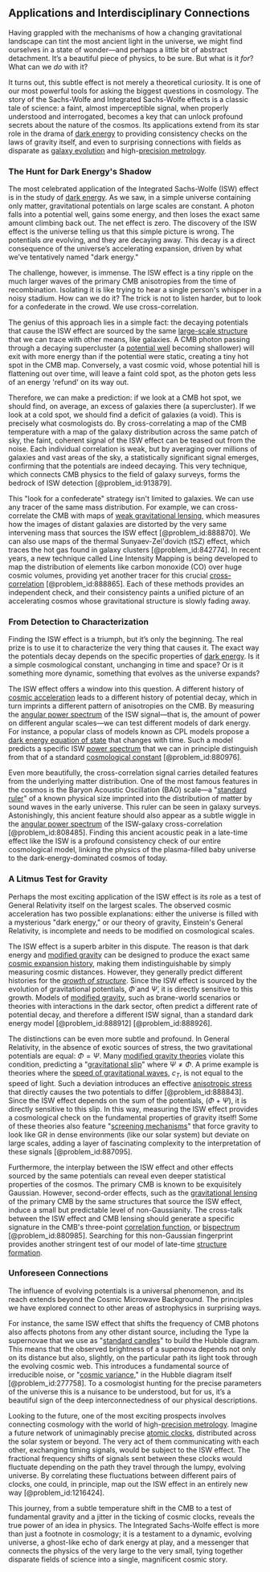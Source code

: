 ## Applications and Interdisciplinary Connections

Having grappled with the mechanisms of how a changing gravitational landscape can tint the most ancient light in the universe, we might find ourselves in a state of wonder—and perhaps a little bit of abstract detachment. It’s a beautiful piece of physics, to be sure. But what is it *for*? What can we *do* with it?

It turns out, this subtle effect is not merely a theoretical curiosity. It is one of our most powerful tools for asking the biggest questions in cosmology. The story of the Sachs-Wolfe and Integrated Sachs-Wolfe effects is a classic tale of science: a faint, almost imperceptible signal, when properly understood and interrogated, becomes a key that can unlock profound secrets about the nature of the cosmos. Its applications extend from its star role in the drama of [dark energy](@article_id:160629) to providing consistency checks on the laws of gravity itself, and even to surprising connections with fields as disparate as [galaxy evolution](@article_id:158346) and high-[precision metrology](@article_id:184663).

### The Hunt for Dark Energy's Shadow

The most celebrated application of the Integrated Sachs-Wolfe (ISW) effect is in the study of [dark energy](@article_id:160629). As we saw, in a simple universe containing only matter, gravitational potentials on large scales are constant. A photon falls into a potential well, gains some energy, and then loses the exact same amount climbing back out. The net effect is zero. The discovery of the ISW effect is the universe telling us that this simple picture is wrong. The potentials *are* evolving, and they are decaying away. This decay is a direct consequence of the universe’s accelerating expansion, driven by what we’ve tentatively named "dark energy."

The challenge, however, is immense. The ISW effect is a tiny ripple on the much larger waves of the primary CMB anisotropies from the time of recombination. Isolating it is like trying to hear a single person's whisper in a noisy stadium. How can we do it? The trick is not to listen harder, but to look for a confederate in the crowd. We use cross-correlation.

The genius of this approach lies in a simple fact: the decaying potentials that cause the ISW effect are sourced by the same [large-scale structure](@article_id:158496) that we can trace with other means, like galaxies. A CMB photon passing through a decaying supercluster (a [potential well](@article_id:151646) becoming shallower) will exit with more energy than if the potential were static, creating a tiny hot spot in the CMB map. Conversely, a vast cosmic void, whose potential hill is flattening out over time, will leave a faint cold spot, as the photon gets less of an energy 'refund' on its way out.

Therefore, we can make a prediction: if we look at a CMB hot spot, we should find, on average, an excess of galaxies there (a supercluster). If we look at a cold spot, we should find a deficit of galaxies (a void). This is precisely what cosmologists do. By cross-correlating a map of the CMB temperature with a map of the galaxy distribution across the same patch of sky, the faint, coherent signal of the ISW effect can be teased out from the noise. Each individual correlation is weak, but by averaging over millions of galaxies and vast areas of the sky, a statistically significant signal emerges, confirming that the potentials are indeed decaying. This very technique, which connects CMB physics to the field of galaxy surveys, forms the bedrock of ISW detection [@problem_id:913879].

This "look for a confederate" strategy isn't limited to galaxies. We can use any tracer of the same mass distribution. For example, we can cross-correlate the CMB with maps of [weak gravitational lensing](@article_id:159721), which measures how the images of distant galaxies are distorted by the very same intervening mass that sources the ISW effect [@problem_id:888870]. We can also use maps of the thermal Sunyaev-Zel'dovich (tSZ) effect, which traces the hot gas found in galaxy clusters [@problem_id:842774]. In recent years, a new technique called Line Intensity Mapping is being developed to map the distribution of elements like carbon monoxide (CO) over huge cosmic volumes, providing yet another tracer for this crucial [cross-correlation](@article_id:142859) [@problem_id:888865]. Each of these methods provides an independent check, and their consistency paints a unified picture of an accelerating cosmos whose gravitational structure is slowly fading away.

### From Detection to Characterization

Finding the ISW effect is a triumph, but it’s only the beginning. The real prize is to use it to characterize the very thing that causes it. The exact way the potentials decay depends on the specific properties of [dark energy](@article_id:160629). Is it a simple cosmological constant, unchanging in time and space? Or is it something more dynamic, something that evolves as the universe expands?

The ISW effect offers a window into this question. A different history of [cosmic acceleration](@article_id:161299) leads to a different history of potential decay, which in turn imprints a different pattern of anisotropies on the CMB. By measuring the [angular power spectrum](@article_id:160631) of the ISW signal—that is, the amount of power on different angular scales—we can test different models of dark energy. For instance, a popular class of models known as CPL models propose a [dark energy equation of state](@article_id:157623) that changes with time. Such a model predicts a specific ISW [power spectrum](@article_id:159502) that we can in principle distinguish from that of a standard [cosmological constant](@article_id:158803) [@problem_id:880976].

Even more beautifully, the cross-correlation signal carries detailed features from the underlying matter distribution. One of the most famous features in the cosmos is the Baryon Acoustic Oscillation (BAO) scale—a "[standard ruler](@article_id:157361)" of a known physical size imprinted into the distribution of matter by sound waves in the early universe. This ruler can be seen in galaxy surveys. Astonishingly, this ancient feature should also appear as a subtle wiggle in the [angular power spectrum](@article_id:160631) of the ISW-galaxy cross-correlation [@problem_id:808485]. Finding this ancient acoustic peak in a late-time effect like the ISW is a profound consistency check of our entire cosmological model, linking the physics of the plasma-filled baby universe to the dark-energy-dominated cosmos of today.

### A Litmus Test for Gravity

Perhaps the most exciting application of the ISW effect is its role as a test of General Relativity itself on the largest scales. The observed cosmic acceleration has two possible explanations: either the universe is filled with a mysterious "dark energy," or our theory of gravity, Einstein's General Relativity, is incomplete and needs to be modified on cosmological scales.

The ISW effect is a superb arbiter in this dispute. The reason is that dark energy and [modified gravity](@article_id:158365) can be designed to produce the exact same [cosmic expansion history](@article_id:160033), making them indistinguishable by simply measuring cosmic distances. However, they generally predict different histories for the *[growth of structure](@article_id:158033)*. Since the ISW effect is sourced by the evolution of gravitational potentials, $\dot{\Phi}$ and $\dot{\Psi}$, it is directly sensitive to this growth. Models of [modified gravity](@article_id:158365), such as brane-world scenarios or theories with interactions in the dark sector, often predict a different rate of potential decay, and therefore a different ISW signal, than a standard dark energy model [@problem_id:888912] [@problem_id:888926].

The distinctions can be even more subtle and profound. In General Relativity, in the absence of exotic sources of stress, the two gravitational potentials are equal: $\Phi = \Psi$. Many [modified gravity theories](@article_id:161113) violate this condition, predicting a "[gravitational slip](@article_id:160554)" where $\Psi \neq \Phi$. A prime example is theories where the [speed of gravitational waves](@article_id:158161), $c_T$, is not equal to the speed of light. Such a deviation introduces an effective [anisotropic stress](@article_id:160909) that directly causes the two potentials to differ [@problem_id:888843]. Since the ISW effect depends on the sum of the potentials, $(\Phi + \Psi)$, it is directly sensitive to this slip. In this way, measuring the ISW effect provides a cosmological check on the fundamental properties of gravity itself! Some of these theories also feature "[screening mechanisms](@article_id:158647)" that force gravity to look like GR in dense environments (like our solar system) but deviate on large scales, adding a layer of fascinating complexity to the interpretation of these signals [@problem_id:887095].

Furthermore, the interplay between the ISW effect and other effects sourced by the same potentials can reveal even deeper statistical properties of the cosmos. The primary CMB is known to be exquisitely Gaussian. However, second-order effects, such as the [gravitational lensing](@article_id:158506) of the primary CMB by the same structures that source the ISW effect, induce a small but predictable level of non-Gaussianity. The cross-talk between the ISW effect and CMB lensing should generate a specific signature in the CMB's three-point [correlation function](@article_id:136704), or [bispectrum](@article_id:158051) [@problem_id:880985]. Searching for this non-Gaussian fingerprint provides another stringent test of our model of late-time [structure formation](@article_id:157747).

### Unforeseen Connections

The influence of evolving potentials is a universal phenomenon, and its reach extends beyond the Cosmic Microwave Background. The principles we have explored connect to other areas of astrophysics in surprising ways.

For instance, the same ISW effect that shifts the frequency of CMB photons also affects photons from any other distant source, including the Type Ia supernovae that we use as "[standard candles](@article_id:157615)" to build the Hubble diagram. This means that the observed brightness of a supernova depends not only on its distance but also, slightly, on the particular path its light took through the evolving cosmic web. This introduces a fundamental source of irreducible noise, or "[cosmic variance](@article_id:159441)," in the Hubble diagram itself [@problem_id:277758]. To a cosmologist hunting for the precise parameters of the universe this is a nuisance to be understood, but for us, it’s a beautiful sign of the deep interconnectedness of our physical descriptions.

Looking to the future, one of the most exciting prospects involves connecting cosmology with the world of high-[precision metrology](@article_id:184663). Imagine a future network of unimaginably precise [atomic clocks](@article_id:147355), distributed across the solar system or beyond. The very act of them communicating with each other, exchanging timing signals, would be subject to the ISW effect. The fractional frequency shifts of signals sent between these clocks would fluctuate depending on the path they travel through the lumpy, evolving universe. By correlating these fluctuations between different pairs of clocks, one could, in principle, map out the ISW effect in an entirely new way [@problem_id:1216424].

This journey, from a subtle temperature shift in the CMB to a test of fundamental gravity and a jitter in the ticking of cosmic clocks, reveals the true power of an idea in physics. The Integrated Sachs-Wolfe effect is more than just a footnote in cosmology; it is a testament to a dynamic, evolving universe, a ghost-like echo of dark energy at play, and a messenger that connects the physics of the very large to the very small, tying together disparate fields of science into a single, magnificent cosmic story.
